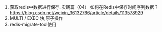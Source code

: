 
1. 获取redis中数据进行保存_实践篇（04） 如何在Redis中保存时间序列数据？ https://blog.csdn.net/weixin_36132766/article/details/113578929
1. MULTI / EXEC 块,原子操作
2. redis-migrate-tool使用